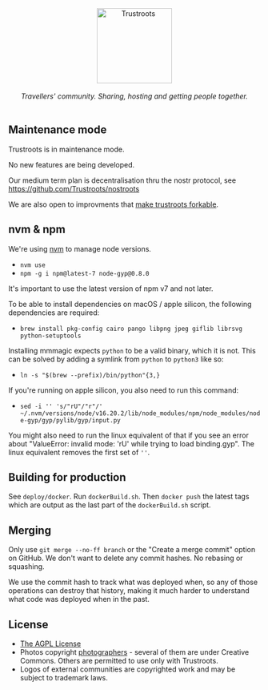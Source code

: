 <p align="center">
  <br>
  <br>
  <a href="https://www.trustroots.org/"><img width="150" src="https://cdn.rawgit.com/Trustroots/trustroots/master/public/img/logo/color.svg" alt="Trustroots"></a>
  <br>
  <br>
  <em>Travellers' community. Sharing, hosting and getting people together.</em>
  <br>
  <br>
</p>

## Maintenance mode

Trustroots is in maintenance mode.

No new features are being developed.

Our medium term plan is decentralisation thru the nostr protocol, see https://github.com/Trustroots/nostroots

We are also open to improvments that [make trustroots forkable](https://github.com/Trustroots/trustroots/issues/2669).

## nvm & npm

We're using [nvm](https://github.com/nvm-sh/nvm?tab=readme-ov-file#installing-and-updating) to manage node versions.

- `nvm use`
- `npm -g i npm@latest-7 node-gyp@0.8.0`

It's important to use the latest version of npm v7 and not later.

To be able to install dependencies on macOS / apple silicon, the following dependencies are required:

- `brew install pkg-config cairo pango libpng jpeg giflib librsvg python-setuptools`

Installing mmmagic expects `python` to be a valid binary, which it is not. This can be solved by adding a symlink from `python` to `python3` like so:

- `ln -s "$(brew --prefix)/bin/python"{3,}`

If you're running on apple silicon, you also need to run this command:

- `sed -i '' 's/"rU"/"r"/' ~/.nvm/versions/node/v16.20.2/lib/node_modules/npm/node_modules/node-gyp/gyp/pylib/gyp/input.py`

You might also need to run the linux equivalent of that if you see an error about "ValueError: invalid mode: 'rU' while trying to load binding.gyp". The linux equivalent removes the first set of `''`.

## Building for production

See `deploy/docker`. Run `dockerBuild.sh`. Then `docker push` the latest tags
which are output as the last part of the `dockerBuild.sh` script.

## Merging

Only use `git merge --no-ff branch` or the "Create a merge commit" option on
GitHub. We don't want to delete any commit hashes. No rebasing or squashing.

We use the commit hash to track what was deployed when, so any of those
operations can destroy that history, making it much harder to understand what
code was deployed when in the past.

## License

- [The AGPL License](LICENSE.md)
- Photos copyright [photographers](https://github.com/Trustroots/trustroots/blob/master/modules/core/client/directives/tr-boards.client.directive.js#L30) - several of them are under Creative Commons. Others are permitted to use only with Trustroots.
- Logos of external communities are copyrighted work and may be subject to trademark laws.
